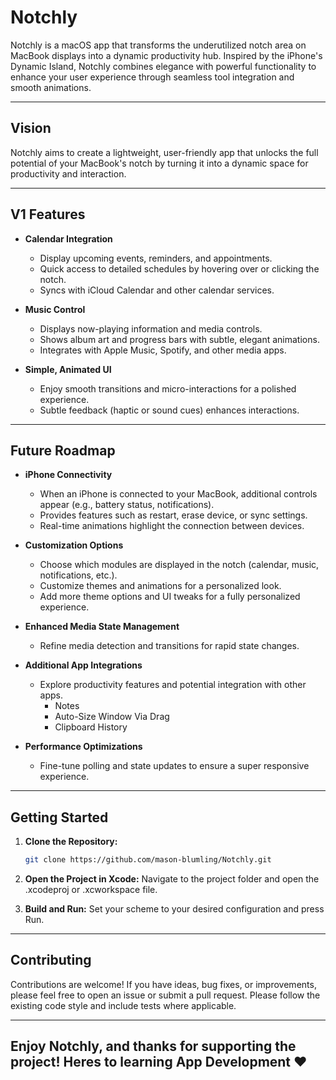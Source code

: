 # Notchly

Notchly is a macOS app that transforms the underutilized notch area on MacBook displays into a dynamic productivity hub. Inspired by the iPhone's Dynamic Island, Notchly combines elegance with powerful functionality to enhance your user experience through seamless tool integration and smooth animations.

---

## Vision

Notchly aims to create a lightweight, user-friendly app that unlocks the full potential of your MacBook's notch by turning it into a dynamic space for productivity and interaction.

---

## V1 Features

- **Calendar Integration**  
  - Display upcoming events, reminders, and appointments.
  - Quick access to detailed schedules by hovering over or clicking the notch.
  - Syncs with iCloud Calendar and other calendar services.

- **Music Control**  
  - Displays now-playing information and media controls.
  - Shows album art and progress bars with subtle, elegant animations.
  - Integrates with Apple Music, Spotify, and other media apps.

- **Simple, Animated UI**  
  - Enjoy smooth transitions and micro-interactions for a polished experience.
  - Subtle feedback (haptic or sound cues) enhances interactions.

---

## Future Roadmap

- **iPhone Connectivity**  
  - When an iPhone is connected to your MacBook, additional controls appear (e.g., battery status, notifications).
  - Provides features such as restart, erase device, or sync settings.
  - Real-time animations highlight the connection between devices.

- **Customization Options**  
  - Choose which modules are displayed in the notch (calendar, music, notifications, etc.).
  - Customize themes and animations for a personalized look.
  - Add more theme options and UI tweaks for a fully personalized experience.

- **Enhanced Media State Management**  
  - Refine media detection and transitions for rapid state changes.

- **Additional App Integrations**  
  - Explore productivity features and potential integration with other apps.
    - Notes
    - Auto-Size Window Via Drag
    - Clipboard History 

- **Performance Optimizations**  
  - Fine-tune polling and state updates to ensure a super responsive experience.

---

## Getting Started

1. **Clone the Repository:**

   ```bash
   git clone https://github.com/mason-blumling/Notchly.git

2. **Open the Project in Xcode:**
    Navigate to the project folder and open the .xcodeproj or .xcworkspace file.

3. **Build and Run:**
    Set your scheme to your desired configuration and press Run.

---

## Contributing

Contributions are welcome! If you have ideas, bug fixes, or improvements, please feel free to open an issue or submit a pull request. Please follow the existing code style and include tests where applicable.

---

## Enjoy Notchly, and thanks for supporting the project! Heres to learning App Development ❤️
